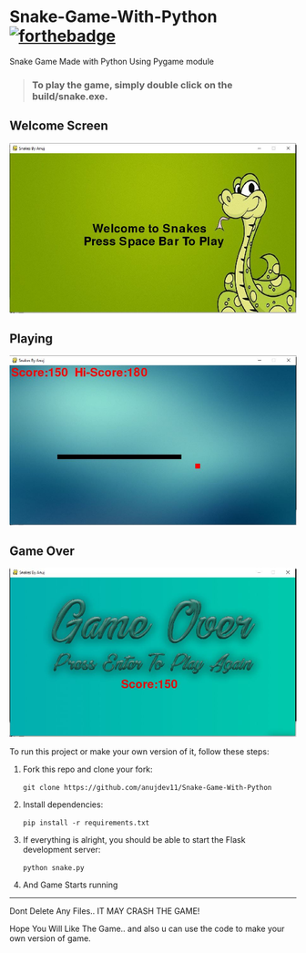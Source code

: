 # Snake-Game-With-Python [![forthebadge](https://forthebadge.com/images/badges/made-with-python.svg)](https://forthebadge.com)
Snake Game Made with Python Using Pygame module

> ### To play the game, simply double click on the **build/snake.exe**.

## Welcome Screen
![alt text](https://github.com/anujdev11/Snake-Game-With-Python/blob/master/images/1.JPG)

## Playing
![alt text](https://github.com/anujdev11/Snake-Game-With-Python/blob/master/images/3.JPG)

## Game Over
![alt text](https://github.com/anujdev11/Snake-Game-With-Python/blob/master/images/2.JPG)

To run this project or make your own version of it, follow these steps:

1. Fork this repo and clone your fork:

    `git clone https://github.com/anujdev11/Snake-Game-With-Python`

2. Install dependencies:

    `pip install -r requirements.txt`

3. If everything is alright, you should be able to start the Flask development server:

    `python snake.py`

4. And Game Starts running

---

Dont Delete Any Files.. IT MAY CRASH THE GAME!

Hope You Will Like The Game.. and also u can use the code to make your own version of game.

